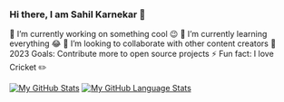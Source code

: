 ### Hi there, I am Sahil Karnekar 👋

🔭 I’m currently working on something cool 😉
🌱 I’m currently learning everything 😂
👯 I’m looking to collaborate with other content creators
🎯 2023 Goals: Contribute more to open source projects
⚡ Fun fact: I love Cricket ✏️

[![My GitHub Stats](https://github-readme-stats.vercel.app/api/?username=sahilkarnekar1&count_private=true&theme=tokyonight&showicons=true)]()
[![My GitHub Language Stats](https://github-readme-stats.vercel.app/api/top-langs/?username=sahilkarnekar1&langs_count=5&theme=tokyonight)]()
